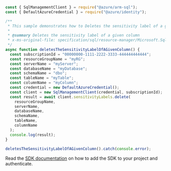 ```javascript
const { SqlManagementClient } = require("@azure/arm-sql");
const { DefaultAzureCredential } = require("@azure/identity");

/**
 * This sample demonstrates how to Deletes the sensitivity label of a given column
 *
 * @summary Deletes the sensitivity label of a given column
 * x-ms-original-file: specification/sql/resource-manager/Microsoft.Sql/preview/2020-11-01-preview/examples/ColumnSensitivityLabelDelete.json
 */
async function deletesTheSensitivityLabelOfAGivenColumn() {
  const subscriptionId = "00000000-1111-2222-3333-444444444444";
  const resourceGroupName = "myRG";
  const serverName = "myServer";
  const databaseName = "myDatabase";
  const schemaName = "dbo";
  const tableName = "myTable";
  const columnName = "myColumn";
  const credential = new DefaultAzureCredential();
  const client = new SqlManagementClient(credential, subscriptionId);
  const result = await client.sensitivityLabels.delete(
    resourceGroupName,
    serverName,
    databaseName,
    schemaName,
    tableName,
    columnName
  );
  console.log(result);
}

deletesTheSensitivityLabelOfAGivenColumn().catch(console.error);
```

Read the [SDK documentation](https://github.com/Azure/azure-sdk-for-js/blob/%40azure%2Farm-sql_9.0.1/sdk/sql/arm-sql/README.md) on how to add the SDK to your project and authenticate.

